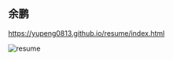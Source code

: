 ## 余鹏
https://yupeng0813.github.io/resume/index.html

![resume](C:\Users\Mr.Y\Desktop\web\resume\resume\img\resume.png)